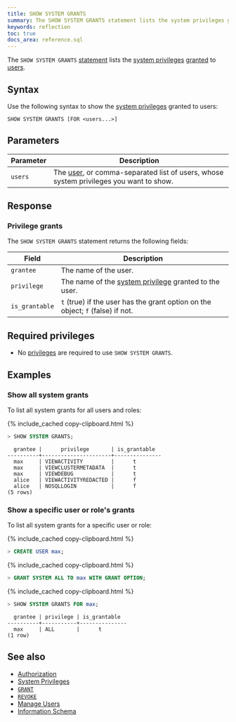 ```yaml
---
title: SHOW SYSTEM GRANTS
summary: The SHOW SYSTEM GRANTS statement lists the system privileges granted to users.
keywords: reflection
toc: true
docs_area: reference.sql
---
```


The `SHOW SYSTEM GRANTS` [statement](sql-statements.html) lists the [system privileges](security-reference/authorization.html#supported-privileges) [granted](grant.html) to [users](security-reference/authorization.html#sql-users).

## Syntax

Use the following syntax to show the [system privileges](security-reference/authorization.html#supported-privileges) granted to users:

~~~
SHOW SYSTEM GRANTS [FOR <users...>]
~~~

## Parameters

Parameter    | Description
-------------|-----------------------------------------------------------------------------------------------------
`users`      | The [user](security-reference/authorization.html#sql-users), or comma-separated list of users, whose system privileges you want to show.

## Response

### Privilege grants

The `SHOW SYSTEM GRANTS` statement returns the following fields:

Field            | Description
-----------------|-----------------------------------------------------------------------------------------------------
`grantee`  | The name of the user.
`privilege`  | The name of the [system privilege](security-reference/authorization.html#supported-privileges) granted to the user.
`is_grantable`   | `t` (true) if the user has the grant option on the object; `f` (false) if not.

## Required privileges

- No [privileges](security-reference/authorization.html#supported-privileges) are required to use `SHOW SYSTEM GRANTS`.

## Examples

### Show all system grants

To list all system grants for all users and roles:

{% include_cached copy-clipboard.html %}
~~~ sql
> SHOW SYSTEM GRANTS;
~~~

~~~
  grantee |      privilege       | is_grantable
----------+----------------------+---------------
  max     | VIEWACTIVITY         |      t
  max     | VIEWCLUSTERMETADATA  |      t
  max     | VIEWDEBUG            |      t
  alice   | VIEWACTIVITYREDACTED |      f
  alice   | NOSQLLOGIN           |      f
(5 rows)
~~~

### Show a specific user or role's grants

To list all system grants for a specific user or role:

{% include_cached copy-clipboard.html %}
~~~ sql
> CREATE USER max;
~~~

{% include_cached copy-clipboard.html %}
~~~ sql
> GRANT SYSTEM ALL TO max WITH GRANT OPTION;
~~~

{% include_cached copy-clipboard.html %}
~~~ sql
> SHOW SYSTEM GRANTS FOR max;
~~~

~~~
  grantee | privilege | is_grantable
----------+-----------+---------------
  max     | ALL       |      t
(1 row)
~~~

## See also

- [Authorization](authorization.html)
- [System Privileges](security-reference/authorization.html#supported-privileges)
- [`GRANT`](grant.html)
- [`REVOKE`](revoke.html)
- [Manage Users](security-reference/authorization.html#create-and-manage-users)
- [Information Schema](information-schema.html)
